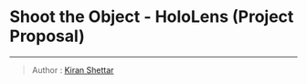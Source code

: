 # Shoot the Object - HoloLens (Project Proposal)
___
> Author : [Kiran Shettar](https://www.cs.uml.edu/~kshettar)